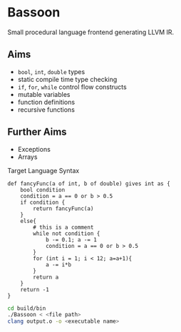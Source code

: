 # Bassoon
Small procedural language frontend generating LLVM IR.

## Aims
- `bool`, `int`, `double` types
- static compile time type checking
- `if`, `for`, `while` control flow constructs
- mutable variables
- function definitions
- recursive functions

## Further Aims
- Exceptions
- Arrays

Target Language Syntax
```
def fancyFunc(a of int, b of double) gives int as {
    bool condition
    condition = a == 0 or b > 0.5
    if condition {
        return fancyFunc(a)
    }
    else{
        # this is a comment
        while not condition {
            b -= 0.1; a -= 1
            condition = a == 0 or b > 0.5
        }
        for (int i = 1; i < 12; a=a+1){
            a -= i*b
        }
        return a
    }
    return -1
}
```

```bash
cd build/bin
./Bassoon < <file path>
clang output.o -o <executable name>
```
